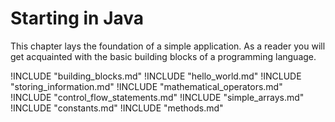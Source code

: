 <!-- toc -->

# Starting in Java

This chapter lays the foundation of a simple application. As a reader you will get acquainted with the basic building blocks of a programming language.

!INCLUDE "building_blocks.md"
!INCLUDE "hello_world.md"
!INCLUDE "storing_information.md"
!INCLUDE "mathematical_operators.md"
!INCLUDE "control_flow_statements.md"
!INCLUDE "simple_arrays.md"
!INCLUDE "constants.md"
!INCLUDE "methods.md"



<!-- Naming is case sensitive -->
<!-- Programming in Style -->
<!-- Comparing floats and doubles -->
<!-- Lazy evaluation -->
<!-- Equals versus == -->
<!-- Literals -->
